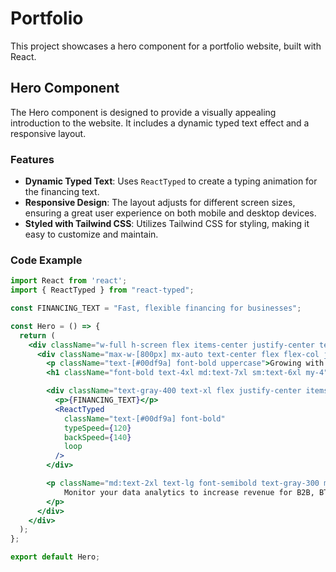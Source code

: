 # Portfolio

This project showcases a hero component for a portfolio website, built with React.

## Hero Component

The Hero component is designed to provide a visually appealing introduction to the website. It includes a dynamic typed text effect and a responsive layout.

### Features

- **Dynamic Typed Text**: Uses `ReactTyped` to create a typing animation for the financing text.
- **Responsive Design**: The layout adjusts for different screen sizes, ensuring a great user experience on both mobile and desktop devices.
- **Styled with Tailwind CSS**: Utilizes Tailwind CSS for styling, making it easy to customize and maintain.

### Code Example

```jsx
import React from 'react';
import { ReactTyped } from "react-typed";

const FINANCING_TEXT = "Fast, flexible financing for businesses";

const Hero = () => {
  return (
    <div className="w-full h-screen flex items-center justify-center text-white">
      <div className="max-w-[800px] mx-auto text-center flex flex-col justify-center px-4">
        <p className="text-[#00df9a] font-bold uppercase">Growing with Data Analytics</p>
        <h1 className="font-bold text-4xl md:text-7xl sm:text-6xl my-4">Grow with data.</h1>

        <div className="text-gray-400 text-xl flex justify-center items-center gap-2 leading-relaxed">
          <p>{FINANCING_TEXT}</p>
          <ReactTyped
            className="text-[#00df9a] font-bold"
            typeSpeed={120}
            backSpeed={140}
            loop
          />
        </div>

        <p className="md:text-2xl text-lg font-semibold text-gray-300 mt-4">
            Monitor your data analytics to increase revenue for B2B, BTC & SaaS platforms.
        </p>
      </div>
    </div>
  );
};

export default Hero;
